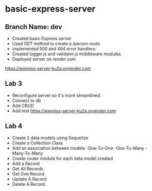 # basic-express-server

## Branch Name: **dev**

- Created basic Express server
- Used GET method to create a /person route.
- implemented 500 and 404 error handlers.
- Created logger.js and validator.js middleware modules.
- Deployed server on render.com

<https://express-server-ku2a.onrender.com>

## Lab 3

- Reconfigure server so it's more streamlined.
- Connect to db
- Add CRUD
- Add test
<https://express-server-ku2a.onrender.com>


## Lab 4

- Create 2 data models using Sequelize
- Create a Collection Class
- Add an association between models
    -One-To-One
    -One-To-Many
    -Many-To-Many
- Create router module for each data model created
- Add a Record
- Get All Records
- Get One Record
- Update A Record
- Delete A Record
